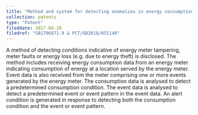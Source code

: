 ```yaml
---
title: "Method and system for detecting anomalies in energy consumption"
collection: patents
type: "Patent"
fileddate: 2017-04-28
filedref: "GB1706871.9 & PCT/GB2018/051140"
---
```


A method of detecting conditions indicative of energy meter tampering, meter faults or energy loss (e.g. due to energy theft) is disclosed. The method includes receiving energy consumption data from an energy meter indicating consumption of energy at a location served by the energy meter. Event data is also received from the meter comprising one or more events generated by the energy meter. The consumption data is analysed to detect a predetermined consumption condition. The event data is analysed to detect a predetermined event or event pattern in the event data. An alert condition is generated in response to detecting both the consumption condition and the event or event pattern.
